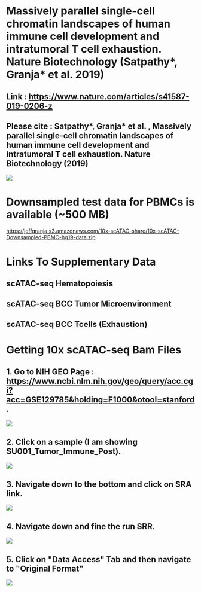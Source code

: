 # Massively parallel single-cell chromatin landscapes of human immune cell development and intratumoral T cell exhaustion. Nature Biotechnology (Satpathy*, Granja* et al. 2019)

## **Link** : https://www.nature.com/articles/s41587-019-0206-z

## Please cite : Satpathy*, Granja* et al. , Massively parallel single-cell chromatin landscapes of human immune cell development and intratumoral T cell exhaustion. Nature Biotechnology (2019) <br/>

![](Figure1.png)

# Downsampled test data for PBMCs is available (~500 MB)

https://jeffgranja.s3.amazonaws.com/10x-scATAC-share/10x-scATAC-Downsampled-PBMC-hg19-data.zip

# Links To Supplementary Data

## scATAC-seq Hematopoiesis

## scATAC-seq BCC Tumor Microenvironment

## scATAC-seq BCC Tcells (Exhaustion)

# Getting 10x scATAC-seq Bam Files

## 1. Go to NIH GEO Page : https://www.ncbi.nlm.nih.gov/geo/query/acc.cgi?acc=GSE129785&holding=F1000&otool=stanford.

![](Step0.png)

## 2. Click on a sample (I am showing SU001_Tumor_Immune_Post).

![](Step1.png)

## 3. Navigate down to the bottom and click on SRA link.

![](Step2.png)

## 4. Navigate down and fine the run SRR.

![](Step3.png)

## 5. Click on "Data Access" Tab and then navigate to "Original Format"

![](Step4.png)




